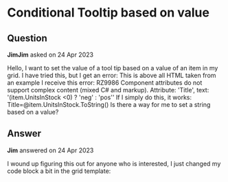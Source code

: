 # Conditional Tooltip based on value

## Question

**JimJim** asked on 24 Apr 2023

Hello, I want to set the value of a tool tip based on a value of an item in my grid. I have tried this, but I get an error: This is above all HTML taken from an example <TelerikTooltip TargetSelector=".tooltip-target"> </TelerikTooltip> <GridColumn Editable=false Locked=true Visible="@isIDVisible" Field=@nameof(ProductDto.ProductId) Title="ID" Width="150px"> <Template> @{
var item=(ProductDto)context;
} <TelerikButton ThemeColor="success" OnClick="()=> SetAmtToAnotherCol(item)"> Test </TelerikButton> <br /> <TelerikButton FillMode="link" ThemeColor="info" Class="tooltip-target" Title="(@item.UnitsInStock <0) ? 'neg' : 'pos'" OnClick="()=> SetAmtToAnotherCol(item)"> @item.UnitsInStock </TelerikButton> </Template> </GridColumn> I receive this error: RZ9986 Component attributes do not support complex content (mixed C# and markup). Attribute: 'Title', text: '(item.UnitsInStock <0) ? 'neg' : 'pos'' If I simply do this, it works: Title=@item.UnitsInStock.ToString() Is there a way for me to set a string based on a value?

## Answer

**Jim** answered on 24 Apr 2023

I wound up figuring this out for anyone who is interested, I just changed my code block a bit in the grid template: <Template> @{
// item gets a refernce to the data behind the row... PERFECT !!!!
var item=(ProductDto)context; var title=(item.UnitsInStock <=0) ? "Click to Utilize Full Credit" : "Click to Pay Full Net Balance"; } <TelerikButton ThemeColor="success" OnClick="()=> SetAmtToAnotherCol(item)"> Test </TelerikButton> <br /> <TelerikButton FillMode="link" ThemeColor="info" Class="tooltip-target" Title=@title OnClick="()=> SetAmtToAnotherCol(item)"> @item.UnitsInStock </TelerikButton> </Template>
